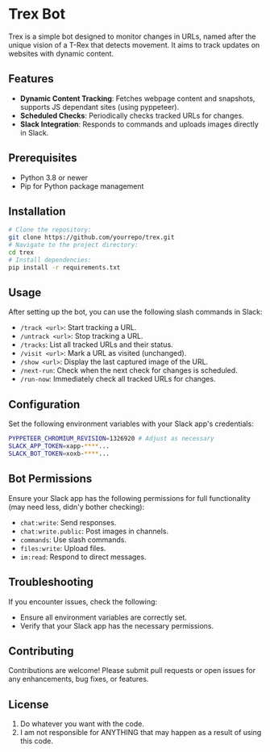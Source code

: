 # Trex Bot

Trex is a simple bot designed to monitor changes in URLs, named after the unique vision of a T-Rex that detects movement.
It aims to track updates on websites with dynamic content.

## Features

- **Dynamic Content Tracking**: Fetches webpage content and snapshots, supports JS dependant sites (using pyppeteer).
- **Scheduled Checks**: Periodically checks tracked URLs for changes.
- **Slack Integration**: Responds to commands and uploads images directly in Slack.

## Prerequisites

- Python 3.8 or newer
- Pip for Python package management

## Installation

   ```bash
   # Clone the repository:
   git clone https://github.com/yourrepo/trex.git
   # Navigate to the project directory:
   cd trex
   # Install dependencies:
   pip install -r requirements.txt
   ```

## Usage

After setting up the bot, you can use the following slash commands in Slack:

- `/track <url>`: Start tracking a URL.
- `/untrack <url>`: Stop tracking a URL.
- `/tracks`: List all tracked URLs and their status.
- `/visit <url>`: Mark a URL as visited (unchanged).
- `/show <url>`: Display the last captured image of the URL.
- `/next-run`: Check when the next check for changes is scheduled.
- `/run-now`: Immediately check all tracked URLs for changes.

## Configuration

Set the following environment variables with your Slack app's credentials:

```bash
PYPPETEER_CHROMIUM_REVISION=1326920 # Adjust as necessary
SLACK_APP_TOKEN=xapp-****...
SLACK_BOT_TOKEN=xoxb-****...
```

## Bot Permissions

Ensure your Slack app has the following permissions for full functionality (may need less, didn'y bother checking):

- `chat:write`: Send responses.
- `chat:write.public`: Post images in channels.
- `commands`: Use slash commands.
- `files:write`: Upload files.
- `im:read`: Respond to direct messages.

## Troubleshooting

If you encounter issues, check the following:

- Ensure all environment variables are correctly set.
- Verify that your Slack app has the necessary permissions.

## Contributing

Contributions are welcome! Please submit pull requests or open issues for any enhancements, bug fixes, or features.

## License

1. Do whatever you want with the code.
2. I am not responsible for ANYTHING that may happen as a result of using this code.
